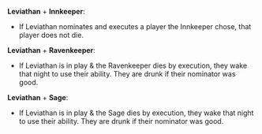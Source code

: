 **Leviathan** + **Innkeeper**:

- If Leviathan nominates and executes a player the Innkeeper chose, that player does not die.

**Leviathan** + **Ravenkeeper**:

- If Leviathan is in play & the Ravenkeeper dies by execution, they wake that night to use their ability. They are drunk if their nominator was good.

**Leviathan** + **Sage**:

- If Leviathan is in play & the Sage dies by execution, they wake that night to use their ability. They are drunk if their nominator was good.
